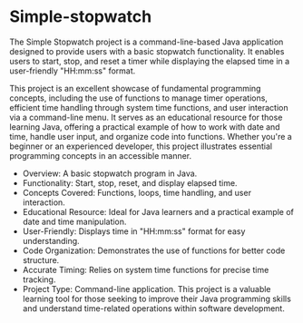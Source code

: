# Simple-stopwatch
The Simple Stopwatch project is a command-line-based Java application designed to provide users with a basic stopwatch functionality. 
It enables users to start, stop, and reset a timer while displaying the elapsed time in a user-friendly "HH:mm:ss" format. 


This project is an excellent showcase of fundamental programming concepts, including the use of functions to manage timer operations, 
efficient time handling through system time functions, and user interaction via a command-line menu. It serves as an educational resource for those learning Java,
offering a practical example of how to work with date and time, handle user input, and organize code into functions. Whether you're a beginner or an experienced developer, 
this project illustrates essential programming concepts in an accessible manner.


- Overview: A basic stopwatch program in Java.
- Functionality: Start, stop, reset, and display elapsed time.
- Concepts Covered: Functions, loops, time handling, and user interaction.
- Educational Resource: Ideal for Java learners and a practical example of date and time manipulation.
- User-Friendly: Displays time in "HH:mm:ss" format for easy understanding.
- Code Organization: Demonstrates the use of functions for better code structure.
- Accurate Timing: Relies on system time functions for precise time tracking.
- Project Type: Command-line application.
This project is a valuable learning tool for those seeking to improve their Java programming skills and understand time-related operations within software development.
